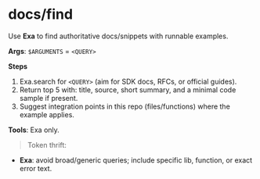 # docs/find
Use **Exa** to find authoritative docs/snippets with runnable examples.

**Args**: `$ARGUMENTS` = `<QUERY>`

**Steps**
1) Exa.search for `<QUERY>` (aim for SDK docs, RFCs, or official guides).
2) Return top 5 with: title, source, short summary, and a minimal code sample if present.
3) Suggest integration points in this repo (files/functions) where the example applies.

**Tools**: Exa only.

> Token thrift:
- **Exa**: avoid broad/generic queries; include specific lib, function, or exact error text.
